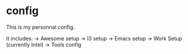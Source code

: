 config
======

This is my personnal config.

It includes:
-> Awesome setup
-> I3 setup
-> Emacs setup
-> Work Setup (currently Intel)
-> Tools config